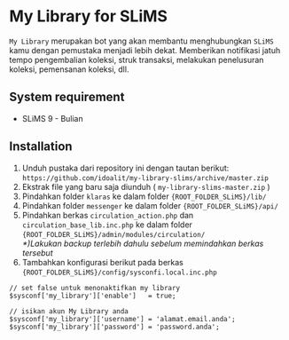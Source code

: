 # My Library for SLiMS
`My Library` merupakan bot yang akan membantu menghubungkan `SLiMS` kamu dengan pemustaka menjadi lebih dekat. 
Memberikan notifikasi jatuh tempo pengembalian koleksi, struk transaksi, melakukan penelusuran koleksi, pemensanan koleksi, dll.

## System requirement
- SLiMS 9 - Bulian

## Installation
1. Unduh pustaka dari repository ini dengan tautan berikut:
```https://github.com/idoalit/my-library-slims/archive/master.zip```
2. Ekstrak file yang baru saja diunduh ( `my-library-slims-master.zip` ) 
3. Pindahkan folder `klaras` ke dalam folder `{ROOT_FOLDER_SLiMS}/lib/`
4. Pindahkan folder `messenger` ke dalam folder `{ROOT_FOLDER_SLiMS}/api/`
5. Pindahkan berkas `circulation_action.php` dan `circulation_base_lib.inc.php` ke dalam folder `{ROOT_FOLDER_SLiMS}/admin/modules/circulation/`  
   _*)Lakukan backup terlebih dahulu sebelum memindahkan berkas tersebut_
6. Tambahkan konfigurasi berikut pada berkas `{ROOT_FOLDER_SLiMS}/config/sysconfi.local.inc.php`  
```
// set false untuk menonaktifkan my library
$sysconf['my_library']['enable']   = true;

// isikan akun My Library anda
$sysconf['my_library']['username'] = 'alamat.email.anda';
$sysconf['my_library']['password'] = 'password.anda';
```
